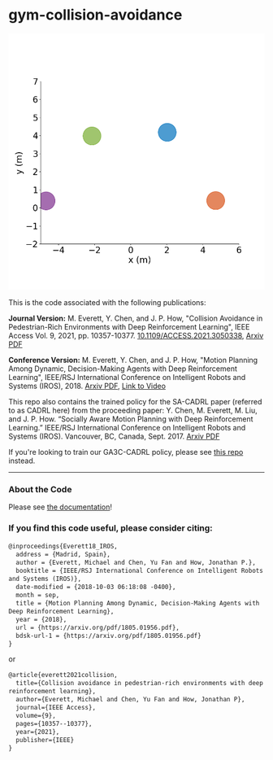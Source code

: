 # gym-collision-avoidance

<img src="docs/_static/combo.gif" alt="Agents spelling ``CADRL''">

This is the code associated with the following publications:

**Journal Version:** M. Everett, Y. Chen, and J. P. How, "Collision Avoidance in Pedestrian-Rich Environments with Deep Reinforcement Learning", IEEE Access Vol. 9, 2021, pp. 10357-10377. [10.1109/ACCESS.2021.3050338](10.1109/ACCESS.2021.3050338), [Arxiv PDF](https://arxiv.org/abs/1910.11689)

**Conference Version:** M. Everett, Y. Chen, and J. P. How, "Motion Planning Among Dynamic, Decision-Making Agents with Deep Reinforcement Learning", IEEE/RSJ International Conference on Intelligent Robots and Systems (IROS), 2018. [Arxiv PDF](https://arxiv.org/abs/1805.01956), [Link to Video](https://www.youtube.com/watch?v=XHoXkWLhwYQ)

This repo also contains the trained policy for the SA-CADRL paper (referred to as CADRL here) from the proceeding paper: Y. Chen, M. Everett, M. Liu, and J. P. How. “Socially Aware Motion Planning with Deep Reinforcement Learning.” IEEE/RSJ International Conference on Intelligent Robots and Systems (IROS). Vancouver, BC, Canada, Sept. 2017. [Arxiv PDF](https://arxiv.org/abs/1703.08862)

If you're looking to train our GA3C-CADRL policy, please see [this repo](https://github.com/mit-acl/rl_collision_avoidance) instead.

---

### About the Code

Please see [the documentation](https://gym-collision-avoidance.readthedocs.io/en/latest/)!

### If you find this code useful, please consider citing:

```
@inproceedings{Everett18_IROS,
  address = {Madrid, Spain},
  author = {Everett, Michael and Chen, Yu Fan and How, Jonathan P.},
  booktitle = {IEEE/RSJ International Conference on Intelligent Robots and Systems (IROS)},
  date-modified = {2018-10-03 06:18:08 -0400},
  month = sep,
  title = {Motion Planning Among Dynamic, Decision-Making Agents with Deep Reinforcement Learning},
  year = {2018},
  url = {https://arxiv.org/pdf/1805.01956.pdf},
  bdsk-url-1 = {https://arxiv.org/pdf/1805.01956.pdf}
}
```

or

```
@article{everett2021collision,
  title={Collision avoidance in pedestrian-rich environments with deep reinforcement learning},
  author={Everett, Michael and Chen, Yu Fan and How, Jonathan P},
  journal={IEEE Access},
  volume={9},
  pages={10357--10377},
  year={2021},
  publisher={IEEE}
}
```
